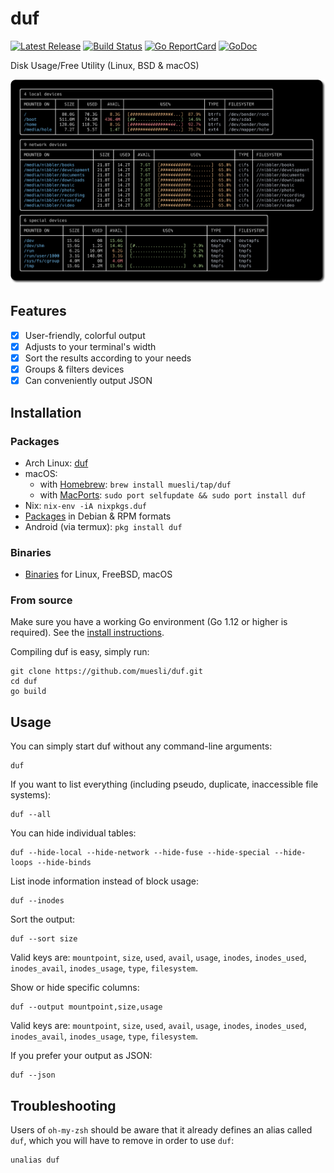 # duf

[![Latest Release](https://img.shields.io/github/release/muesli/duf.svg)](https://github.com/muesli/duf/releases)
[![Build Status](https://github.com/muesli/duf/workflows/build/badge.svg)](https://github.com/muesli/duf/actions)
[![Go ReportCard](http://goreportcard.com/badge/muesli/duf)](http://goreportcard.com/report/muesli/duf)
[![GoDoc](https://godoc.org/github.com/golang/gddo?status.svg)](https://pkg.go.dev/github.com/muesli/duf)

Disk Usage/Free Utility (Linux, BSD & macOS)

![duf](/duf.png)

## Features

- [x] User-friendly, colorful output
- [x] Adjusts to your terminal's width
- [x] Sort the results according to your needs
- [x] Groups & filters devices
- [x] Can conveniently output JSON

## Installation

### Packages

- Arch Linux: [duf](https://aur.archlinux.org/packages/duf/)
- macOS:
  - with [Homebrew](https://brew.sh/): `brew install muesli/tap/duf`
  - with [MacPorts](https://www.macports.org): `sudo port selfupdate && sudo port install duf`
- Nix: `nix-env -iA nixpkgs.duf`
- [Packages](https://github.com/muesli/duf/releases) in Debian & RPM formats
- Android (via termux): `pkg install duf`

### Binaries

- [Binaries](https://github.com/muesli/duf/releases) for Linux, FreeBSD, macOS

### From source

Make sure you have a working Go environment (Go 1.12 or higher is required).
See the [install instructions](http://golang.org/doc/install.html).

Compiling duf is easy, simply run:

    git clone https://github.com/muesli/duf.git
    cd duf
    go build

## Usage

You can simply start duf without any command-line arguments:

    duf

If you want to list everything (including pseudo, duplicate, inaccessible file systems):

    duf --all

You can hide individual tables:

    duf --hide-local --hide-network --hide-fuse --hide-special --hide-loops --hide-binds

List inode information instead of block usage:

    duf --inodes

Sort the output:

    duf --sort size

Valid keys are: `mountpoint`, `size`, `used`, `avail`, `usage`, `inodes`,
`inodes_used`, `inodes_avail`, `inodes_usage`, `type`, `filesystem`.

Show or hide specific columns:

    duf --output mountpoint,size,usage

Valid keys are: `mountpoint`, `size`, `used`, `avail`, `usage`, `inodes`,
`inodes_used`, `inodes_avail`, `inodes_usage`, `type`, `filesystem`.

If you prefer your output as JSON:

    duf --json

## Troubleshooting

Users of `oh-my-zsh` should be aware that it already defines an alias called
`duf`, which you will have to remove in order to use `duf`:

    unalias duf
